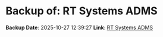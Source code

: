 # Backup of: RT Systems ADMS

**Backup Date**: 2025-10-27 12:39:27
**Link**: [RT Systems ADMS](https://przemienniki.net/export/adms.csv)
